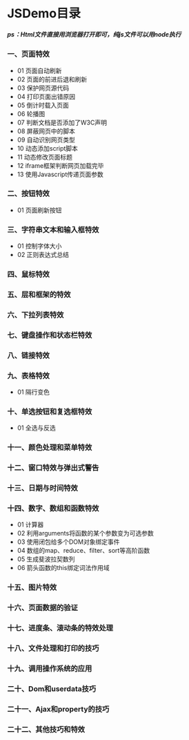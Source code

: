 # JSDemo目录
##### ps：Html文件直接用浏览器打开即可，纯js文件可以用node执行
### 一、页面特效
+ 01 页面自动刷新
+ 02 页面的前进后退和刷新
+ 03 保护网页源代码
+ 04 打印页面出错原因
+ 05 倒计时载入页面
+ 06 轮播图
+ 07 判断文档是否添加了W3C声明
+ 08 屏蔽网页中的脚本
+ 09 自动识别网页类型
+ 10 动态添加script脚本
+ 11 动态修改页面标题
+ 12 iframe框架判断网页加载完毕
+ 13 使用Javascript传递页面参数

### 二、按钮特效
+ 01 页面刷新按钮


### 三、字符串文本和输入框特效
+ 01 控制字体大小
+ 02 正则表达式总结

### 四、鼠标特效


### 五、层和框架的特效


### 六、下拉列表特效


### 七、键盘操作和状态栏特效


### 八、链接特效


### 九、表格特效
+ 01 隔行变色

### 十、单选按钮和复选框特效
+ 01 全选与反选

### 十一、颜色处理和菜单特效


### 十二、窗口特效与弹出式警告


### 十三、日期与时间特效


### 十四、数字、数组和函数特效
+ 01 计算器
+ 02 利用arguments将函数的某个参数变为可选参数
+ 03 使用闭包给多个DOM对象绑定事件
+ 04 数组的map、reduce、filter、sort等高阶函数
+ 05 生成斐波拉契数列
+ 06 箭头函数的this绑定词法作用域

### 十五、图片特效


### 十六、页面数据的验证


### 十七、进度条、滚动条的特效处理


### 十八、文件处理和打印的技巧


### 十九、调用操作系统的应用


### 二十、Dom和userdata技巧


### 二十一、Ajax和property的技巧


### 二十二、其他技巧和特效



